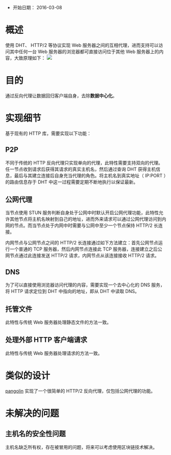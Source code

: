 - 开始日期： 2016-03-08

# 概述

使用 DHT、 HTTP/2 等协议实现 Web 服务器之间的互相代理，进而支持可以访问其中任何一台 Web 服务器的浏览器都可直接访问位于其他 Web 服务器上的内容，大致原理如下：
![](http2_reverse_proxy.png)

# 目的

通过反向代理让数据回归客户端自身，去除**数据中心化**。

# 实现细节

基于现有的 HTTP 库，需要实现以下功能：

## P2P
不同于传统的 HTTP 反向代理只实现单向的代理，此特性需要支持双向的代理。任一节点收到请求后获得其请求的真实主机名，然后通过查询 DHT 获得主机信息，最后与其建立连接后自身充当代理的角色。将主机名到真实地址（ IP:PORT ）的路由信息存于 DHT 中这一过程需要定期不断地执行以保证最新。

## 公网代理
当节点使用 STUN 服务判断自身处于公网中时默认开启公网代理功能，此特性允许其他节点将主机名映射到自己的地址，进而外来请求可以通过公网代理访问到内网的节点。而当节点处于内网中时需要与公网中至少一个节点保持 HTTP/2 长连接。

内网节点与公网节点之间的 HTTP/2 长连接通过如下方法建立：首先公网节点运行一个普通的 TCP 服务器，然后内网节点连接此 TCP 服务器，连接建立之后公网节点通过此连接发送 HTTP/2 请求，内网节点从该连接接收 HTTP/2 请求。

## DNS
为了可以直接使用浏览器访问代理的内容，需要实现一个去中心化的 DNS 服务，将 HTTP 请求定位到 DHT 中指向的地址，即从 DHT 中读取 DNS。

## 托管文件
此特性与传统 Web 服务器处理静态文件的方法一致。

## 处理外部 HTTP 客户端请求
此特性与传统 Web 服务器处理请求的方法一致。

# 类似的设计
[pangolin](https://github.com/qgy18/pangolin) 实现了一个很简单的 HTTP/2 反向代理，仅包括公网代理的功能。

# 未解决的问题
## 主机名的安全性问题
主机名缺乏所有权，存在被冒用的问题，将来可以考虑使用区块链技术解决。
